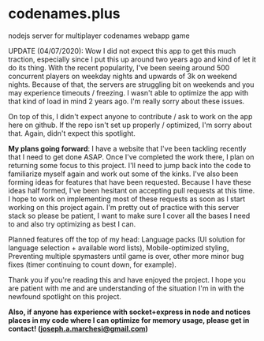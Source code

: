 # codenames.plus
nodejs server for multiplayer codenames webapp game

UPDATE (04/07/2020): Wow I did not expect this app to get this much traction, especially since I put this up around two years ago and kind of let it do its thing. With the recent popularity, I've been seeing around 500 concurrent players on weekday nights and upwards of 3k on weekend nights. Because of that, the servers are struggling  bit on weekends and you may experience timeouts / freezing. I wasn't able to optimize the app with that kind of load in mind 2 years ago. I'm really sorry about these issues. 

On top of this, I didn't expect anyone to contribute / ask to work on the app here on github. If the repo isn't set up properly / optimized, I'm sorry about that. Again, didn't expect this spotlight. 

**My plans going forward**: I have a website that I've been tackling recently that I need to get done ASAP. Once I've completed the work there, I plan on returning some focus to this project. I'll need to jump back into the code to familiarize myself again and work out some of the kinks. I've also been forming ideas for features that have been requested. Because I have these ideas half formed, I've been hesitant on accepting pull requests at this time. I hope to work on implementing most of these requests as soon as I start working on this project again. I'm pretty out of practice with this server stack so please be patient, I want to make sure I cover all the bases I need to and also try optimizing as best I can.

Planned features off the top of my head: Language packs (UI solution for language selection + available word lists), Mobile-optimized styling, Preventing multiple spymasters until game is over, other more minor bug fixes (timer continuing to count down, for example). 

Thank you if you're reading this and have enjoyed the project. I hope you are patient with me and are understanding of the situation I'm in with the newfound spotlight on this project. 

**Also, if anyone has experience with socket+express in node and notices places in my code where I can optimize for memory usage, please get in contact! (joseph.a.marchesi@gmail.com)**
